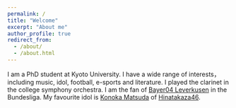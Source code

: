 ```yaml
---
permalink: /
title: "Welcome"
excerpt: "About me"
author_profile: true
redirect_from: 
  - /about/
  - /about.html
---
```


I am a PhD student at Kyoto University. I have a wide range of interests，including music, idol, football, e-sports and literature. I played the clarinet in the college symphony orchestra. I am the fan of [Bayer04 Leverkusen](https://www.bayer04.de/de-de) in the Bundesliga. My favourite idol is [Konoka Matsuda](https://www.hinatazaka46.com/s/official/diary/member/list?ima=0000&ct=18) of [Hinatakaza46](https://www.hinatazaka46.com/s/official/?ima=0000). 

